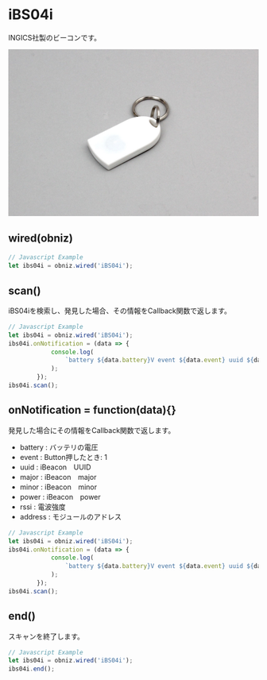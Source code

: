 # iBS04i
INGICS社製のビーコンです。

![](image.jpg)

## wired(obniz)

```javascript
// Javascript Example
let ibs04i = obniz.wired('iBS04i');
```

## scan()

iBS04iを検索し、発見した場合、その情報をCallback関数で返します。

```javascript
// Javascript Example
let ibs04i = obniz.wired('iBS04i');
ibs04i.onNotification = (data => {
            console.log(
                `battery ${data.battery}V event ${data.event} uuid ${data.uuid} major ${data.major} minor ${data.minor} rssi ${data.rssi} address ${data.address}`,
            );
        });
ibs04i.scan();
```

## onNotification = function(data){}

発見した場合にその情報をCallback関数で返します。

- battery : バッテリの電圧
- event : Button押したとき: 1
- uuid : iBeacon　UUID
- major : iBeacon　major
- minor : iBeacon　minor
- power : iBeacon　power
- rssi : 電波強度
- address : モジュールのアドレス

```javascript
// Javascript Example
let ibs04i = obniz.wired('iBS04i');
ibs04i.onNotification = (data => {
            console.log(
                `battery ${data.battery}V event ${data.event} uuid ${data.uuid} major ${data.major} minor ${data.minor} rssi ${data.rssi} power ${data.power} address ${data.address}`,
            );
        });
ibs04i.scan();
```

## end()

スキャンを終了します。

```javascript
// Javascript Example
let ibs04i = obniz.wired('iBS04i');
ibs04i.end();
```
